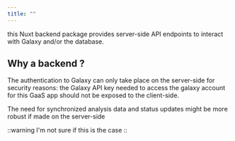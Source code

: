 ```yaml
---
title: ""
---
```



this Nuxt backend package provides server-side API endpoints to interact
with Galaxy and/or the database.


## Why a backend ?

The authentication to Galaxy can only take place
on the server-side for security reasons: the Galaxy API key needed to access the galaxy
account for this GaaS app should not be exposed to the client-side.

The need for synchronized analysis data and status updates might be more robust if 
made on the server-side

::warning
I'm not sure if this is the case 
::



